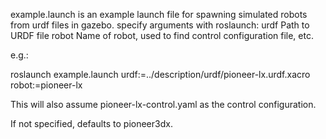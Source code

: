 

example.launch is an example launch file for spawning simulated robots from urdf
files in gazebo.  specify arguments with roslaunch:
  urdf  Path to URDF file
  robot Name of robot, used to find control configuration file, etc.

e.g.:

  roslaunch example.launch urdf:=../description/urdf/pioneer-lx.urdf.xacro robot:=pioneer-lx

This will also assume pioneer-lx-control.yaml as the control configuration.

If not specified, defaults to pioneer3dx.
